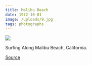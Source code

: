 ```yaml
---
title: Malibu Beach
date: 1972-10-01
image: /uploads/9.jpg
tags: photographs
---
```


![](/uploads/9.jpg)

Surfing Along Malibu Beach, California.

[Source](https://flic.kr/p/6K4kdv)